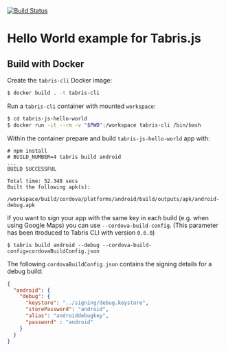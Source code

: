 [![Build Status](https://travis-ci.org/eclipsesource/tabris-js-hello-world.svg?branch=master)](https://travis-ci.org/eclipsesource/tabris-js-hello-world)

# Hello World example for Tabris.js

## Build with Docker

Create the `tabris-cli` Docker image:

```sh
$ docker build . -t tabris-cli
```

Run a `tabris-cli` container with mounted `workspace`:

```sh
$ cd tabris-js-hello-world
$ docker run -it --rm -v "$PWD":/workspace tabris-cli /bin/bash
```

Within the container prepare and build `tabris-js-hello-world` app with:

```
# npm install
# BUILD_NUMBER=4 tabris build android
...
BUILD SUCCESSFUL

Total time: 52.348 secs
Built the following apk(s):
	/workspace/build/cordova/platforms/android/build/outputs/apk/android-debug.apk
```

If you want to sign your app with the same key in each build (e.g. when using Google Maps) you can use `--cordova-build-config`. (This parameter has been itroduced to Tabris CLI with version `0.6.0`)

```shell
$ tabris build android --debug --cordova-build-config=cordovaBuildConfig.json
```

The following `cordovaBuildConfig.json` contains the signing details for a debug build:

```json
{
  "android": {
    "debug": {
      "keystore": "../signing/debug.keystore",
      "storePassword": "android",
      "alias": "androiddebugkey",
      "password" : "android"
    }
  }
}
```
